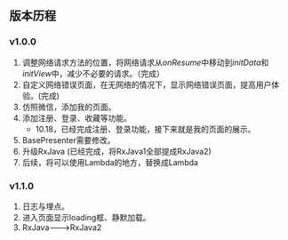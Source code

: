 ## 版本历程  
### v1.0.0  
1. 调整网络请求方法的位置，将网络请求从*onResume*中移动到*initData*和*initView*中，减少不必要的请求。（完成）
2. 自定义网络错误页面，在无网络的情况下，显示网络错误页面，提高用户体验。(完成)
3. 仿照微信，添加我的页面。
4. 添加注册、登录、收藏等功能。
	+ 10.18，已经完成注册、登录功能，接下来就是我的页面的展示。
5. BasePresenter需要修改。
6. 升级RxJava (已经完成，将RxJava1全部提成RxJava2)
7. 后续，将可以使用Lambda的地方，替换成Lambda

### v1.1.0
1. 日志与埋点。
2. 进入页面显示loading框、静默加载。
3. RxJava--->RxJava2

